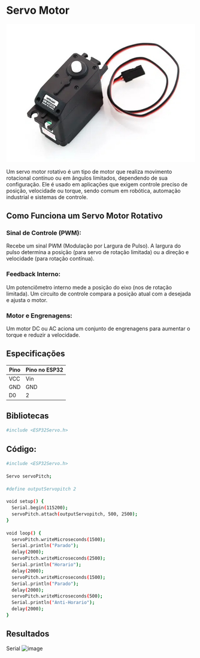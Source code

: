 # Servo Motor
![image](https://github.com/pedrohgceolin/Controle_Torre_Eolica_Experimental/blob/main/Sensores%20e%20atuadores/Servo%20Motor/servomotor.jpeg)

Um servo motor rotativo é um tipo de motor que realiza movimento rotacional contínuo ou em ângulos limitados, dependendo de sua configuração. Ele é usado em aplicações que exigem controle preciso de posição, velocidade ou torque, sendo comum em robótica, automação industrial e sistemas de controle.

## Como Funciona um Servo Motor Rotativo
### Sinal de Controle (PWM):
Recebe um sinal PWM (Modulação por Largura de Pulso).
A largura do pulso determina a posição (para servo de rotação limitada) ou a direção e velocidade (para rotação contínua).

### Feedback Interno:
Um potenciômetro interno mede a posição do eixo (nos de rotação limitada).
Um circuito de controle compara a posição atual com a desejada e ajusta o motor.

### Motor e Engrenagens:
Um motor DC ou AC aciona um conjunto de engrenagens para aumentar o torque e reduzir a velocidade.

## Especificações
| Pino                                | Pino no ESP32                     |
|-------------------------------------|-----------------------------------|
| VCC                                 | Vin                               |
| GND                                 | GND                               |
| D0                                  | 2                                 | 

## Bibliotecas

```bash
#include <ESP32Servo.h>
```

## Código:

```bash
#include <ESP32Servo.h>

Servo servoPitch;

#define outputServopitch 2

void setup() {
  Serial.begin(115200);
  servoPitch.attach(outputServopitch, 500, 2500);
}

void loop() {
  servoPitch.writeMicroseconds(1500);
  Serial.println("Parado");
  delay(2000);
  servoPitch.writeMicroseconds(2500);
  Serial.println("Horario");
  delay(2000);
  servoPitch.writeMicroseconds(1500);
  Serial.println("Parado");
  delay(2000);
  servoPitch.writeMicroseconds(500);
  Serial.println("Anti-Horario");
  delay(2000);
}
```
## Resultados
Serial
![image](https://github.com/user-attachments/assets/ef0a3af2-5cb4-4032-b228-2658738b72c6)

